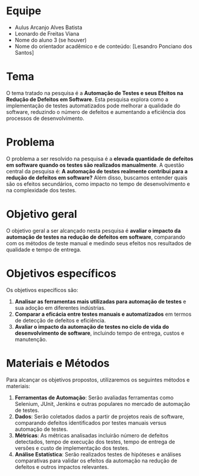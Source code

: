 # Equipe

* Aulus Arcanjo Alves Batista
* Leonardo de Freitas Viana
* Nome do aluno 3 (se houver)
* Nome do orientador acadêmico e de conteúdo: [Lesandro Ponciano dos Santos]

# Tema
O tema tratado na pesquisa é a **Automação de Testes e seus Efeitos na Redução de Defeitos em Software**. Esta pesquisa explora como a implementação de testes automatizados pode melhorar a qualidade do software, reduzindo o número de defeitos e aumentando a eficiência dos processos de desenvolvimento.

# Problema
O problema a ser resolvido na pesquisa é a **elevada quantidade de defeitos em software quando os testes são realizados manualmente**. A questão central da pesquisa é: **A automação de testes realmente contribui para a redução de defeitos em software?** Além disso, buscamos entender quais são os efeitos secundários, como impacto no tempo de desenvolvimento e na complexidade dos testes.

# Objetivo geral
O objetivo geral a ser alcançado nesta pesquisa é **avaliar o impacto da automação de testes na redução de defeitos em software**, comparando com os métodos de teste manual e medindo seus efeitos nos resultados de qualidade e tempo de entrega.

# Objetivos específicos
Os objetivos específicos são:
1. **Analisar as ferramentas mais utilizadas para automação de testes** e sua adoção em diferentes indústrias.
2. **Comparar a eficácia entre testes manuais e automatizados** em termos de detecção de defeitos e eficiência.
3. **Avaliar o impacto da automação de testes no ciclo de vida do desenvolvimento de software**, incluindo tempo de entrega, custos e manutenção.

# Materiais e Métodos
Para alcançar os objetivos propostos, utilizaremos os seguintes métodos e materiais:

1. **Ferramentas de Automação**: Serão avaliadas ferramentas como Selenium, JUnit, Jenkins e outras populares no mercado de automação de testes.
2. **Dados**: Serão coletados dados a partir de projetos reais de software, comparando defeitos identificados por testes manuais versus automação de testes.
3. **Métricas**: As métricas analisadas incluirão número de defeitos detectados, tempo de execução dos testes, tempo de entrega de versões e custo de implementação dos testes.
4. **Análise Estatística**: Serão realizados testes de hipóteses e análises comparativas para validar os efeitos da automação na redução de defeitos e outros impactos relevantes.
